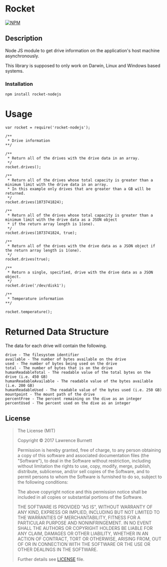 # Rocket
[![NPM](https://www.npmjs.com/package/rocket-nodejs.png?downloads=true&stars=true)](https://www.npmjs.com/package/rocket-nodejs)

## Description

Node JS module to get drive information on the application's host machine asynchronously.

This library is supposed to only work on Darwin, Linux and Windows based systems.

### Installation

	npm install rocket-nodejs

# Usage

	var rocket = require('rocket-nodejs');

	/**
	 * Drive information
	**/
	
	/**
	 * Return all of the drives with the drive data in an array.
	 */
	rocket.drives();

	/**
	 * Return all of the drives whose total capacity is greater than a minimum limit with the drive data in an array.
	 * In this example only drives that are greater than a GB will be returned.
	 */
	rocket.drives(1073741824);

	/**
	 * Return all of the drives whose total capacity is greater than a minimum limit with the drive data as a JSON object
	 * if the return array length is 1(one).
	 */
	rocket.drives(1073741824, true);

	/**
	 * Return all of the drives with the drive data as a JSON object if the return array length is 1(one).
	 */
	rocket.drives(true);

	/**
	 * Return a single, specified, drive with the drive data as a JSON object.
	 */
	rocket.drive('/dev/disk1');

	/**
	 * Temperature information
	**/

	rocket.temperature();

# Returned Data Structure
The data for each drive will contain the following.

	drive - The filesystem identifier
	available - The number of bytes available on the drive
	used - The number of bytes being used on the drive
	total - The number of bytes that is on the drive
	humanReadableTotal - The readable value of the total bytes on the drive (i.e. 450 GB)
	humanReadableAvailable - The readable value of the bytes available (i.e. 200 GB)
	humanReadableUsed - The readable value of the bytes used (i.e. 250 GB)
	mountpoint - The mount path of the drive
	percentFree - The percent remaining on the dive as an integer
	percentUsed - The percent used on the dive as an integer

## License

>The License (MIT)
>
>Copyright &copy; 2017 Lawrence Burnett
>
>Permission is hereby granted, free of charge, to any person obtaining a copy
>of this software and associated documentation files (the "Software"), to deal
>in the Software without restriction, including without limitation the rights
>to use, copy, modify, merge, publish, distribute, sublicense, and/or sell
>copies of the Software, and to permit persons to whom the Software is
>furnished to do so, subject to the following conditions:
>
>The above copyright notice and this permission notice shall be included in
>all copies or substantial portions of the Software.
>
>THE SOFTWARE IS PROVIDED "AS IS", WITHOUT WARRANTY OF ANY KIND, EXPRESS OR
>IMPLIED, INCLUDING BUT NOT LIMITED TO THE WARRANTIES OF MERCHANTABILITY,
>FITNESS FOR A PARTICULAR PURPOSE AND NONINFRINGEMENT. IN NO EVENT SHALL THE
>AUTHORS OR COPYRIGHT HOLDERS BE LIABLE FOR ANY CLAIM, DAMAGES OR OTHER
>LIABILITY, WHETHER IN AN ACTION OF CONTRACT, TORT OR OTHERWISE, ARISING FROM,
>OUT OF OR IN CONNECTION WITH THE SOFTWARE OR THE USE OR OTHER DEALINGS IN
>THE SOFTWARE.
>
>Further details see [LICENSE](LICENSE) file.